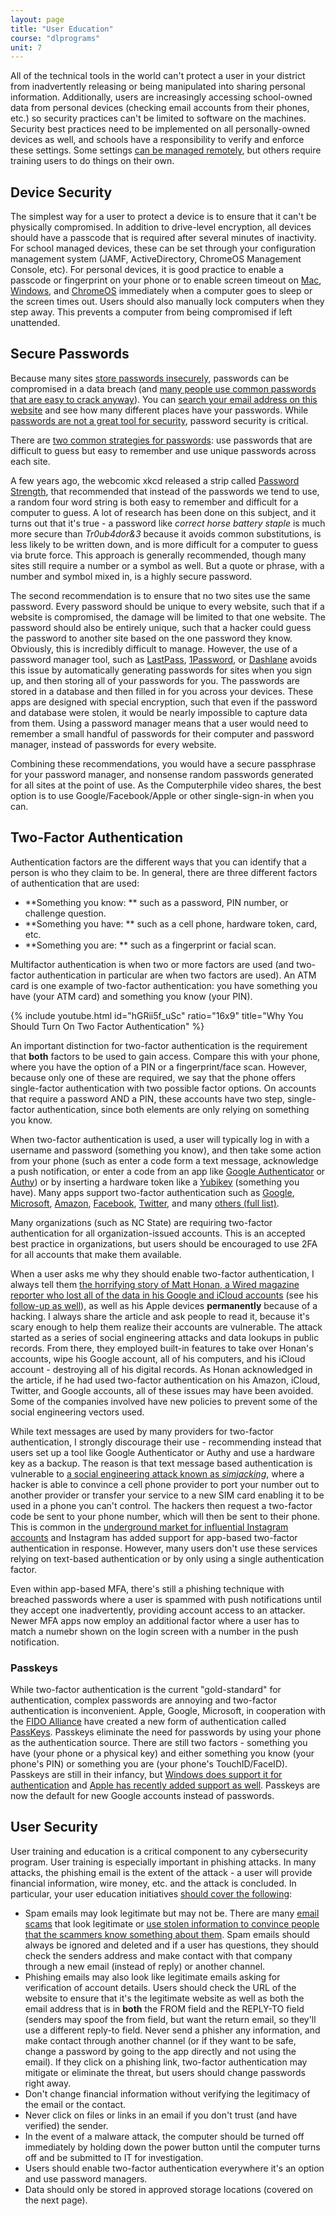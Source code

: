 ```yaml
---
layout: page
title: "User Education"
course: "dlprograms"
unit: 7
---
```

All of the technical tools in the world can't protect a user in your district from inadvertently releasing or being manipulated into sharing personal information.  Additionally, users are increasingly accessing school-owned data from personal devices (checking email accounts from their phones, etc.) so security practices can't be limited to software on the machines. Security best practices need to be implemented on all personally-owned devices as well, and schools have a responsibility to verify and enforce these settings. Some settings [can be managed remotely][1], but others require training users to do things on their own.

## Device Security
The simplest way for a user to protect a device is to ensure that it can't be physically compromised. In addition to drive-level encryption, all devices should have a passcode that is required after several minutes of inactivity. For school managed devices, these can be set through your configuration management system (JAMF, ActiveDirectory, ChromeOS Management Console, etc). For personal devices, it is good practice to enable a passcode or fingerprint on your phone or to enable screen timeout on [Mac][2], [Windows][3], and [ChromeOS][4] immediately when a computer goes to sleep or the screen times out. Users should also manually lock computers when they step away. This prevents a computer from being compromised if left unattended.

## Secure Passwords
Because many sites [store passwords insecurely][5], passwords can be compromised in a data breach (and [many people use common passwords that are easy to crack anyway][6]). You can [search your email address on this website][7] and see how many different places have your passwords.  While [passwords are not a great tool for security][8], password security is critical. 

There are [two common strategies for passwords][9]: use passwords that are difficult to guess but easy to remember and use unique passwords across each site.

A few years ago, the webcomic xkcd released a strip called [Password Strength][10], that recommended that instead of the passwords we tend to use, a random four word string is both easy to remember and difficult for a computer to guess. A lot of research has been done on this subject, and it turns out that it's true - a password like _correct horse battery staple_ is much more secure than _Tr0ub4dor&3_ because it avoids common substitutions, is less likely to be written down, and is more difficult for a computer to guess via brute force. This approach is generally recommended, though many sites still require a number or a symbol as well. But a quote or phrase, with a number and symbol mixed in, is a highly secure password.

The second recommendation is to ensure that no two sites use the same password. Every password should be unique to every website, such that if a website is compromised, the damage will be limited to that one website. The password should also be entirely unique, such that a hacker could guess the password to another site based on the one password they know. Obviously, this is incredibly difficult to manage. However, the use of a password manager tool, such as [LastPass][11], [1Password][12], or [Dashlane][13] avoids this issue by automatically generating passwords for sites when you sign up, and then storing all of your passwords for you. The passwords are stored in a database and then filled in for you across your devices. These apps are designed with special encryption, such that even if the password and database were stolen, it would be nearly impossible to capture data from them. Using a password manager means that a user would need to remember a small handful of passwords for their computer and password manager, instead of passwords for every website. 

Combining these recommendations, you would have a secure passphrase for your password manager, and nonsense random passwords generated for all sites at the point of use. As the Computerphile video shares, the best option is to use Google/Facebook/Apple or other single-sign-in when you can.

## Two-Factor Authentication
Authentication factors are the different ways that you can identify that a person is who they claim to be. In general, there are three different factors of authentication that are used:

* **Something you know: ** such as a password, PIN number, or challenge question.
* **Something you have: ** such as a cell phone, hardware token, card, etc.
* **Something you are: ** such as a fingerprint or facial scan.

Multifactor authentication is when two or more factors are used (and two-factor authentication in particular are when two factors are used). An ATM card is one example of two-factor authentication: you have something you have (your ATM card) and something you know (your PIN).

{% include youtube.html id="hGRii5f_uSc" ratio="16x9" title="Why You Should Turn On Two Factor Authentication" %}

An important distinction for two-factor authentication is the requirement that **both** factors to be used to gain access. Compare this with your phone, where you have the option of a PIN or a fingerprint/face scan. However, because only one of these are required, we say that the phone offers single-factor authentication with two possible factor options. On accounts that require a password AND a PIN, these accounts have two step, single-factor authentication, since both elements are only relying on something you know.

When two-factor authentication is used, a user will typically log in with a username and password (something you know), and then take some action from your phone (such as enter a code form a text message, acknowledge a push notification, or enter a code from an app like [Google Authenticator][14] or [Authy][15]) or by inserting a hardware token like a [Yubikey][16] (something you have). Many apps support two-factor authentication such as [Google][17], [Microsoft][18], [Amazon][19], [Facebook][20], [Twitter][21], and many [others (full list)][22]. 

Many organizations (such as NC State) are requiring two-factor authentication for all organization-issued accounts. This is an accepted best practice in organizations, but users should be encouraged to use 2FA for all accounts that make them available. 

When a user asks me why they should enable two-factor authentication, I always tell them [the horrifying story of Matt Honan, a Wired magazine reporter who lost all of the data in his Google and iCloud accounts][23] (see his [follow-up as well](https://www.wired.com/2012/08/mat-honan-data-recovery/)), as well as his Apple devices **permanently** because of a hacking. I always share the article and ask people to read it, because it's scary enough to help them realize their accounts are vulnerable. The attack started as a series of social engineering attacks and data lookups in public records. From there, they employed built-in features to take over Honan's accounts, wipe his Google account, all of his computers, and his iCloud account - destroying all of his digital records. As Honan acknowledged in the article, if he had used two-factor authentication on his Amazon, iCloud, Twitter, and Google accounts, all of these issues may have been avoided. Some of the companies involved have new policies to prevent some of the social engineering vectors used.

While text messages are used by many providers for two-factor authentication, I strongly discourage their use - recommending instead that users set up a tool like Google Authenticator or Authy and use a hardware key as a backup. The reason is that text message based authentication is vulnerable to [a social engineering attack known as _simjacking_][24], where a hacker is able to convince a cell phone provider to port your number out to another provider or transfer your service to a new SIM card enabling it to be used in a phone you can't control. The hackers then request a two-factor code be sent to your phone number, which will then be sent to their phone. This is common in the [underground market for influential Instagram accounts][25] and Instagram has added support for app-based two-factor authentication in response. However, many users don't use these services relying on text-based authentication or by only using a single authentication factor.

Even within app-based MFA, there's still a phishing technique with breached passwords where a user is spammed with push notifications until they accept one inadvertently, providing account access to an attacker. Newer MFA apps now employ an additional factor where a user has to match a numebr shown on the login screen with a number in the push notification. 

### Passkeys
While two-factor authentication is the current "gold-standard" for authentication, complex passwords are annoying and two-factor authentication is inconvenient. Apple, Google, Microsoft, in cooperation with the [FIDO Alliance](https://fidoalliance.org) have created a new form of authentication called [PassKeys](https://fidoalliance.org/passkeys/). Passkeys eliminate the need for passwords by using your phone as the authentication source. There are still two factors - something you have (your phone or a physical key) and either something you know (your phone's PIN) or something you are (your phone's TouchID/FaceID). Passkeys are still in their infancy, but [Windows does support it for authentication](https://www.microsoft.com/en-us/security/blog/2021/09/15/the-passwordless-future-is-here-for-your-microsoft-account/) and [Apple has recently added support as well](https://appleinsider.com/inside/ios-16/tips/how-to-use-passkeys-instead-of-passwords-on-ios-16). Passkeys are now the default for new Google accounts instead of passwords. 

## User Security
User training and education is a critical component to any cybersecurity program. User training is especially important in phishing attacks. In many attacks, the phishing email is the extent of the attack - a user will provide financial information, wire money, etc. and the attack is concluded. In particular, your user education initiatives [should cover the following][26]:
* Spam emails may look legitimate but may not be. There are many [email scams][27] that look legitimate or [use stolen information to convince people that the scammers know something about them][28]. Spam emails should always be ignored and deleted and if a user has questions, they should check the senders address and make contact with that company through a new email (instead of reply) or another channel.
* Phishing emails may also look like legitimate emails asking for verification of account details. Users should check the URL of the website to ensure that it's the legitimate website as well as both the email address that is in **both** the FROM field and the REPLY-TO field (senders may spoof the from field, but want the return email, so they'll use a different reply-to field. Never send a phisher any information, and make contact through another channel (or if they want to be safe, change a password by going to the app directly and not using the email). If they click on a phishing link, two-factor authentication may mitigate or eliminate the threat, but users should change passwords right away.
* Don't change financial information without verifying the legitimacy of the email or the contact. 
* Never click on files or links in an email if you don't trust (and have verified) the sender.
* In the event of a malware attack, the computer should be turned off immediately by holding down the power button until the computer turns off and be submitted to IT for investigation.
* Users should enable two-factor authentication everywhere it's an option and use password managers.
* Data should only be stored in approved storage locations (covered on the next page).

[1]:	https://support.google.com/a/answer/7422256?hl=en
[2]:	https://macpaw.com/how-to/lock-mac-screen
[3]:	https://www.addictivetips.com/windows-tips/automatically-lock-windows-10-system-inactive/
[4]:	https://support.google.com/chromebook/thread/3771150?hl=en
[5]:	https://www.youtube.com/watch?v=8ZtInClXe1Q
[6]:	https://www.youtube.com/watch?v=7U-RbOKanYs
[7]:	https://haveibeenpwned.com
[8]:	https://techcommunity.microsoft.com/t5/azure-active-directory-identity/your-pa-word-doesn-t-matter/ba-p/731984
[9]:	https://www.youtube.com/watch?v=7U-RbOKanYs
[10]:	https://xkcd.com/936/
[11]:	https://www.lastpass.com
[12]:	https://1password.com
[13]:	https://www.dashlane.com
[14]:	https://support.google.com/accounts/answer/1066447?co=GENIE.Platform%3DAndroid&hl=en
[15]:	https://authy.com
[16]:	https://www.yubico.com/products/
[17]:	https://support.google.com/accounts/answer/185839?co=GENIE.Platform%3DDesktop&hl=en
[18]:	https://support.microsoft.com/en-us/help/12408/microsoft-account-how-to-use-two-step-verification
[19]:	https://www.amazon.com/gp/help/customer/display.html?nodeId=202073820
[20]:	https://www.facebook.com/help/148233965247823
[21]:	https://help.twitter.com/en/managing-your-account/two-factor-authentication
[22]:	https://twofactorauth.org
[23]:	https://www.wired.com/2012/08/apple-amazon-mat-honan-hacking/
[24]:	https://www.vice.com/en_uk/article/3kx4ej/sim-jacking-mobile-phone-fraud
[25]:	https://www.vice.com/en_us/article/vbqax3/hackers-sim-swapping-steal-phone-numbers-instagram-bitcoin
[26]:	https://it.nc.gov/resources/online-safety
[27]:	https://www.atg.wa.gov/5-common-e-mail-scams
[28]:	https://www.cnbc.com/2019/06/17/email-sextortion-scams-on-the-rise-says-fbi.html